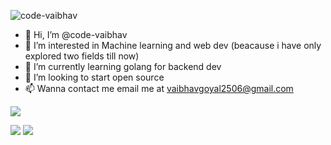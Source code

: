 <p align = "left"> <img src = "https://komarev.com/ghpvc/?username=code-vaibhav" alt = "code-vaibhav" /> </p>

- 👋 Hi, I’m @code-vaibhav
- 👀 I’m interested in Machine learning and web dev (beacause i have only explored two fields till now)
- 🌱 I’m currently learning golang for backend dev
- 💞️ I’m looking to start open source
- 📫 Wanna contact me email me at vaibhavgoyal2506@gmail.com

<p><img align="center" src="https://github-readme-stats.vercel.app/api?username=code-vaibhav&show_icons=true&count_private=true&theme=radical"]</p>

[<img src="https://img.shields.io/badge/linkedin-%230077B5.svg?&style=for-the-badge&logo=linkedin&logoColor=white" />](https://www.linkedin.com/in/goyalvaibhav25/)
[<img src="https://img.shields.io/badge/instagram-%23E4405F.svg?&style=for-the-badge&logo=instagram&logoColor=whit" />](https://www.instagram.com/vaibhav_wppw/)

<!---
code-vaibhav/code-vaibhav is a ✨ special ✨ repository because its `README.md` (this file) appears on your GitHub profile.
You can click the Preview link to take a look at your changes.
--->
